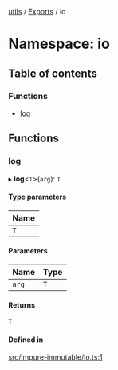 [utils](../README.md) / [Exports](../modules.md) / io

# Namespace: io

## Table of contents

### Functions

- [log](io.md#log)

## Functions

### log

▸ **log**<`T`\>(`arg`): `T`

#### Type parameters

| Name |
| :------ |
| `T` |

#### Parameters

| Name | Type |
| :------ | :------ |
| `arg` | `T` |

#### Returns

`T`

#### Defined in

[src/impure-immutable/io.ts:1](https://github.com/alpinisme/utils/blob/5571690/src/impure-immutable/io.ts#L1)
